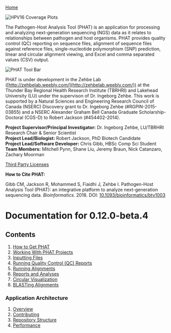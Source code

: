 [Home](https://chgibb.github.io/PHATDocs/)

![HPV16 Coverage Plots](https://chgibb.github.io//PHATDocs/docs/releases/0.1.0-beta.1/covHPV16white.png)

The Pathogen-Host Analysis Tool (PHAT) is an application for processing and analyzing next-generation sequencing (NGS) data as it relates to relationships between pathogen and host organisms. PHAT provides quality control (QC) reporting on sequence files, alignment of sequence files against reference files, single-nucleotide polymorphism (SNP) prediction, linear and circular alignment viewing, and Excel and comma separated values (CSV) output.

![PHAT Tool Bar](https://chgibb.github.io//PHATDocs/docs/releases/0.12.0-beta.4/PHATtoolbar.png)

PHAT is under development in the Zehbe Lab ([http://zehbelab.weebly.com/](http://zehbelab.weebly.com/)) at the Thunder Bay Regional Health Research Institute (TBRHRI) and Lakehead University (LU) under the supervison of Dr. Ingeborg Zehbe. This work is supported by a Natural Sciences and Engineering Research Council of Canada (NSERC) Discovery grant to Dr. Ingeborg Zehbe (#RGPIN-2015-03855) and a NSERC Alexander Graham Bell Canada Graduate Scholarship-Doctoral (CGS-D) to Robert Jackson (#454402-2014).

**Project Supervisor/Principal Investigator:** Dr. Ingeborg Zehbe, LU/TBRHRI Research Chair & Senior Scientist    
**Project Lead/Biologist:** Robert Jackson, PhD Biotech Candidate    
**Project Lead/Software Developer:** Chris Gibb, HBSc Comp Sci Student  
**Team Members:** Mitchell Pynn, Shane Liu, Jeremy Braun, Nick Catanzaro, Zachary Moorman

[Third Party Licenses](https://chgibb.github.io/PHATDocs/docs/releases/0.12.0-beta.4/thirdParty)

**How to Cite PHAT:**

Gibb CM, Jackson R, Mohammed S, Fiaidhi J, Zehbe I. Pathogen-Host Analysis Tool (PHAT): an integrative platform to analyze next-generation sequencing data. *Bioinformatics*. 2018. DOI: [10.1093/bioinformatics/bty1003](https://doi.org/10.1093/bioinformatics/bty1003)

# Documentation for 0.12.0-beta.4
## Contents
1. [How to Get PHAT](https://chgibb.github.io/PHATDocs/docs/releases/0.12.0-beta.4/howToGetPHAT)
2. [Working With PHAT Projects](https://chgibb.github.io/PHATDocs/docs/releases/0.12.0-beta.4/projects)
3. [Inputting Files](https://chgibb.github.io/PHATDocs/docs/releases/0.12.0-beta.4/inputtingFiles)
4. [Running Quality Control (QC) Reports](https://chgibb.github.io/PHATDocs/docs/releases/0.12.0-beta.4/QCReports)
5. [Running Alignments](https://chgibb.github.io/PHATDocs/docs/releases/0.12.0-beta.4/runningAlignments)
6. [Reports and Analyses](https://chgibb.github.io/PHATDocs/docs/releases/0.12.0-beta.4/reportsAndAnalyses)
7. [Circular Visualization](https://chgibb.github.io/PHATDocs/docs/releases/0.12.0-beta.4/circularVisualization)
8. [BLASTing Alignments](https://chgibb.github.io/PHATDocs/docs/releases/0.12.0-beta.4/blastingAlignments)

### Application Architecture
1. [Overview](https://chgibb.github.io/PHATDocs/docs/releases/0.12.0-beta.4/archOverview)
2. [Contributing](https://chgibb.github.io/PHATDocs/docs/releases/0.12.0-beta.4/contributingGuide)
3. [Repository Structure](https://chgibb.github.io/PHATDocs/docs/releases/0.12.0-beta.4/repoStructure)
4. [Performance](https://chgibb.github.io/PHATDocs/docs/releases/0.12.0-beta.4/performance)